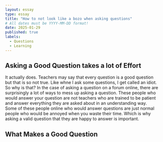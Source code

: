 ```yaml
---
layout: essay
type: essay
title: "How to not look like a bozo when asking questions"
# All dates must be YYYY-MM-DD format!
date: 2025-01-29
published: true
labels:
  - Questions
  - Learning
---
```


## Asking a Good Question takes a lot of Effort

It actually does. Teachers may say that every question is a good question but that is so not true. Like whne I ask some questions, I get called an idiot. So why is that? In the case of asking a question on a forum online, there are surprisingly a lot of ways to mess up asking a question. These people who would answer your question are not teachers who are trained to be patient and answer everything they are asked about in an understanding way. Some of these people online who would answer questions are just normal people who would be annoyed when you waste their time. Which is why asking a valid question that they are happy to answer is important.

## What Makes a Good Question



